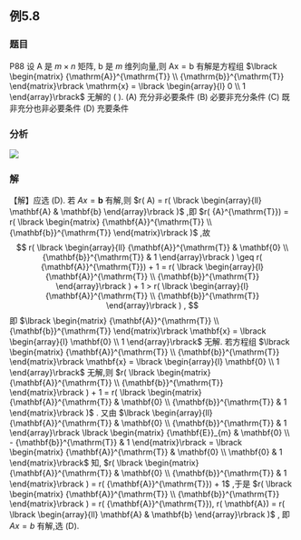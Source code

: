 ## 例5.8
### 题目
P88 设 $\mathrm{A}$ 是 $m \times n$ 矩阵, $\mathrm{b}$ 是 $m$ 维列向量,则 $\mathrm{{Ax}} = \mathrm{b}$ 有解是方程组 $\lbrack \begin{matrix} {\mathrm{A}}^{\mathrm{T}} \\ {\mathrm{b}}^{\mathrm{T}} \end{matrix}\rbrack \mathrm{x} = \lbrack \begin{array}{l} 0 \\ 1 \end{array}\rbrack$ 无解的
( ).
(A) 充分非必要条件 
(B) 必要非充分条件
(C) 既非充分也非必要条件 
(D) 充要条件
### 分析
![](https://img.hwenyi.live/202410182207063.webp)
### 解
【解】应选 (D).
若 ${Ax} = \mathbf{b}$ 有解,则 $r( A) = r( \lbrack \begin{array}{ll} \mathbf{A} & \mathbf{b} \end{array}\rbrack )$ ,即 $r( {A}^{\mathrm{T}}) = r( \lbrack \begin{matrix} {\mathbf{A}}^{\mathrm{T}} \\ {\mathbf{b}}^{\mathrm{T}} \end{matrix}\rbrack )$ ,故
$$
r( \lbrack \begin{array}{ll} {\mathbf{A}}^{\mathrm{T}} & \mathbf{0} \\ {\mathbf{b}}^{\mathrm{T}} & 1 \end{array}\rbrack ) \geq r( {\mathbf{A}}^{\mathrm{T}}) + 1 = r( \lbrack \begin{array}{l} {\mathbf{A}}^{\mathrm{T}} \\ {\mathbf{b}}^{\mathrm{T}} \end{array}\rbrack ) + 1 > r( \lbrack \begin{array}{l} {\mathbf{A}}^{\mathrm{T}} \\ {\mathbf{b}}^{\mathrm{T}} \end{array}\rbrack ) ,
$$
即 $\lbrack \begin{matrix} {\mathbf{A}}^{\mathrm{T}} \\ {\mathbf{b}}^{\mathrm{T}} \end{matrix}\rbrack \mathbf{x} = \lbrack \begin{array}{l} \mathbf{0} \\ 1 \end{array}\rbrack$ 无解.
若方程组 $\lbrack \begin{matrix} {\mathbf{A}}^{\mathrm{T}} \\ {\mathbf{b}}^{\mathrm{T}} \end{matrix}\rbrack \mathbf{x} = \lbrack \begin{array}{l} \mathbf{0} \\ 1 \end{array}\rbrack$ 无解,则 $r( \lbrack \begin{matrix} {\mathbf{A}}^{\mathrm{T}} \\ {\mathbf{b}}^{\mathrm{T}} \end{matrix}\rbrack ) + 1 = r( \lbrack \begin{matrix} {\mathbf{A}}^{\mathrm{T}} & \mathbf{0} \\ {\mathbf{b}}^{\mathrm{T}} & 1 \end{matrix}\rbrack )$ .
又由 $\lbrack \begin{array}{ll} {\mathbf{A}}^{\mathrm{T}} & \mathbf{0} \\ {\mathbf{b}}^{\mathrm{T}} & 1 \end{array}\rbrack \lbrack \begin{matrix} {\mathbf{E}}_{m} & \mathbf{0} \\ - {\mathbf{b}}^{\mathrm{T}} & 1 \end{matrix}\rbrack = \lbrack \begin{matrix} {\mathbf{A}}^{\mathrm{T}} & \mathbf{0} \\ \mathbf{0} & 1 \end{matrix}\rbrack$ 知, $r( \lbrack \begin{matrix} {\mathbf{A}}^{\mathrm{T}} & \mathbf{0} \\ {\mathbf{b}}^{\mathrm{T}} & 1 \end{matrix}\rbrack ) = r( {\mathbf{A}}^{\mathrm{T}}) + 1$ ,于是 $r( \lbrack \begin{matrix} {\mathbf{A}}^{\mathrm{T}} \\ {\mathbf{b}}^{\mathrm{T}} \end{matrix}\rbrack ) = r( {\mathbf{A}}^{\mathrm{T}}), r( \mathbf{A}) = r( \lbrack \begin{array}{ll} \mathbf{A} & \mathbf{b} \end{array}\rbrack )$ , 即 ${Ax} = b$ 有解,选 (D).